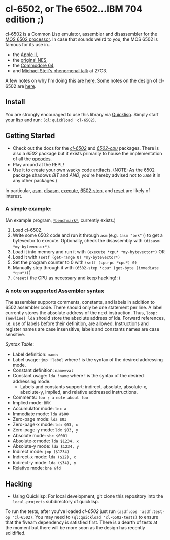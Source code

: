 # cl-6502, or The 6502...IBM 704 edition ;)

cl-6502 is a Common Lisp emulator, assembler and disassembler for the
[MOS 6502 processor](http://en.wikipedia.org/wiki/MOS_Technology_6502).
In case that sounds weird to you, the MOS 6502 is famous for its use in...

* the [Apple II](http://en.wikipedia.org/wiki/Apple_II_series),
* the [original NES](http://en.wikipedia.org/wiki/Nintendo_Entertainment_System),
* the [Commodore 64](http://en.wikipedia.org/wiki/Commodore_64),
* and [Michael Steil's phenomenal talk](http://media.ccc.de/browse/congress/2010/27c3-4159-en-reverse_engineering_mos_6502.html) at 27C3.

A few notes on why I'm doing this are [here](http://blog.redlinernotes.com/posts/On-Interactive-Retrocomputing.html). Some notes on the design of cl-6502 are [here](http://blog.redlinernotes.com/posts/An-Emulator-Design-Pattern.html).

## Install
You are strongly encouraged to use this library via [Quicklisp](http://quicklisp.org/). Simply start your lisp and run: ```(ql:quickload 'cl-6502)```.

## Getting Started
* Check out the docs for the [*cl-6502*](http://redlinernotes.com/docs/cl-6502.html) and [*6502-cpu*](http://redlinernotes.com/docs/6502-cpu.html) packages. There is also a *6502* package but it exists primarily to house the implementation of all the [opcodes](http://github.com/redline6561/cl-6502/blob/master/src/opcodes.lisp).
* Play around at the REPL!
* Use it to create your own wacky code artifacts. (NOTE: As the 6502 package shadows *BIT* and *AND*, you're hereby advised not to *:use* it in any other packages.)

In particular, [asm](http://redlinernotes.com/docs/cl-6502.html#asm_func), [disasm](http://redlinernotes.com/docs/cl-6502.html#disasm_func), [execute](http://redlinernotes.com/docs/cl-6502.html#execute_func), [6502-step](http://redlinernotes.com/docs/cl-6502.html#6502-step_func), and [reset](http://redlinernotes.com/docs/cl-6502.html#reset_func) are likely of interest.

### A simple example:
(An example program, [```*benchmark*```](http://github.com/redline6561/cl-6502/blob/master/src/toys.lisp), currently exists.)

1. Load cl-6502.
2. Write some 6502 code and run it through ```asm``` (e.g. ```(asm "brk")```) to get a bytevector to execute. Optionally, check the disassembly with ```(disasm *my-bytevector*)```.
3. Load it into memory and run it with ```(execute *cpu* *my-bytevector*)``` OR
 1. Load it with ```(setf (get-range 0) *my-bytevector*)```
 2. Set the program counter to 0 with ```(setf (cpu-pc *cpu*) 0)```
 3. Manually step through it with ```(6502-step *cpu* (get-byte (immediate *cpu*)))```
4. ```(reset)``` the CPU as necessary and keep hacking! :)

### A note on supported Assembler syntax
The assembler supports comments, constants, and labels in addition to 6502 assembler code. There should only be one statement per line. A label currently stores the absolute address of the next instruction. Thus, ```loop: {newline} lda``` should store the absolute address of lda. Forward references, i.e. use of labels before their definition, are allowed. Instructions and register names are case insensitive; labels and constants names are case sensitive.

*Syntax Table*:
* Label definition: ```name:```
* Label usage: ```jmp !label``` where ! is the syntax of the desired addressing mode.
* Constant definition: ```name=val```
* Constant usage: ```lda !name``` where ! is the syntax of the desired addressing mode.
  * Labels and constants support: indirect, absolute, absolute-x, absolute-y, implied, and relative addressed instructions.
* Comments: ```foo ; a note about foo```
* Implied mode: ```BRK```
* Accumulator mode: ```ldx a```
* Immediate mode: ```lda #$00```
* Zero-page mode: ```lda $03```
* Zero-page-x mode: ```lda $03, x```
* Zero-page-y mode: ```ldx $03, y```
* Absolute mode: ```sbc $0001```
* Absolute-x mode: ```lda $1234, x```
* Absolute-y mode: ```lda $1234, y```
* Indirect mode: ```jmp ($1234)```
* Indirect-x mode: ```lda ($12), x```
* Indirect-y mode: ```lda ($34), y```
* Relative mode: ```bne &fd```

## Hacking

* Using Quicklisp: For local development, git clone this repository into the ```local-projects``` subdirectory of quicklisp.

To run the tests, after you've loaded *cl-6502* just run ```(asdf:oos 'asdf:test-op 'cl-6502)```. You may need to ```(ql:quickload 'cl-6502-tests)``` to ensure that the fiveam dependency is satisfied first. There is a dearth of tests at the moment but there will be more soon as the design has recently solidified.
